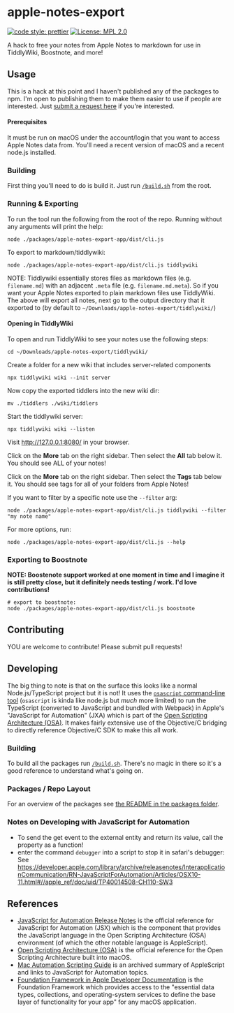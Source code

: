 # apple-notes-export

[![code style: prettier](https://img.shields.io/badge/code_style-prettier-ff69b4.svg?style=flat-square)](https://github.com/prettier/prettier)
[![License: MPL 2.0](https://img.shields.io/badge/License-MPL%202.0-brightgreen.svg)](https://opensource.org/licenses/MPL-2.0)

A hack to free your notes from Apple Notes to markdown for use in TiddlyWiki, Boostnote, and more!

## Usage

This is a hack at this point and I haven't published any of the packages to npm. I'm open to publishing them to make them easier to use if people are interested. Just [submit a request here](https://github.com/activescott/apple-notes-export/issues) if you're interested.

#### Prerequisites

It must be run on macOS under the account/login that you want to access Apple Notes data from.
You'll need a recent version of macOS and a recent node.js installed.

### Building

First thing you'll need to do is build it. Just run [`/build.sh`](/build.sh) from the root.

### Running & Exporting

To run the tool run the following from the root of the repo. Running without any arguments will print the help:

    node ./packages/apple-notes-export-app/dist/cli.js

To export to markdown/tiddlywiki:

    node ./packages/apple-notes-export-app/dist/cli.js tiddlywiki

NOTE: Tiddlywiki essentially stores files as markdown files (e.g. `filename.md`) with an adjacent `.meta` file (e.g. `filename.md.meta`). So if you want your Apple Notes exported to plain markdown files use TiddlyWiki.
The above will export all notes, next go to the output directory that it exported to (by default to `~/Downloads/apple-notes-export/tiddlywiki/`)

#### Opening in TiddlyWiki

To open and run TiddlyWiki to see your notes use the following steps:

    cd ~/Downloads/apple-notes-export/tiddlywiki/

Create a folder for a new wiki that includes server-related components

    npx tiddlywiki wiki --init server

Now copy the exported tiddlers into the new wiki dir:

    mv ./tiddlers ./wiki/tiddlers

Start the tiddlywiki server:

    npx tiddlywiki wiki --listen

Visit http://127.0.0.1:8080/ in your browser.

Click on the **More** tab on the right sidebar. Then select the **All** tab below it. You should see ALL of your notes!

Click on the **More** tab on the right sidebar. Then select the **Tags** tab below it. You should see tags for all of your folders from Apple Notes!

If you want to filter by a specific note use the `--filter` arg:

    node ./packages/apple-notes-export-app/dist/cli.js tiddlywiki --filter "my note name"

For more options, run:

    node ./packages/apple-notes-export-app/dist/cli.js --help

### Exporting to Boostnote

**NOTE: Boostenote support worked at one moment in time and I imagine it is still pretty close, but it definitely needs testing / work. I'd love contributions!**

    # export to boostnote:
    node ./packages/apple-notes-export-app/dist/cli.js boostnote

## Contributing

YOU are welcome to contribute! Please submit pull requests!

## Developing

The big thing to note is that on the surface this looks like a normal Node.js/TypeScript project but it is not! It uses the [`osascript` command-line tool](https://support.apple.com/guide/terminal/automate-tasks-using-applescript-and-terminal-trml1003/mac) (`osascript` is kinda like node.js but _much_ more limited) to run the TypeScript (converted to JavaScript and bundled with Webpack) in Apple's "JavaScript for Automation" (JXA) which is part of the [Open Scripting Architecture (OSA)](https://developer.apple.com/library/archive/documentation/AppleScript/Conceptual/AppleScriptX/Concepts/osa.html#//apple_ref/doc/uid/TP40001571). It makes fairly extensive use of the Objective/C bridging to directly reference Objective/C SDK to make this all work.

### Building

To build all the packages run [`/build.sh`](/build.sh). There's no magic in there so it's a good reference to understand what's going on.

### Packages / Repo Layout

For an overview of the packages see [the README in the packages folder](/packages/README.md).

### Notes on Developing with JavaScript for Automation

- To send the get event to the external entity and return its value, call the property as a function!
- enter the command `debugger` into a script to stop it in safari's debugger: See https://developer.apple.com/library/archive/releasenotes/InterapplicationCommunication/RN-JavaScriptForAutomation/Articles/OSX10-11.html#//apple_ref/doc/uid/TP40014508-CH110-SW3

## References

- [JavaScript for Automation Release Notes](https://developer.apple.com/library/archive/releasenotes/InterapplicationCommunication/RN-JavaScriptForAutomation/Articles/Introduction.html#//apple_ref/doc/uid/TP40014508-CH111-SW1) is the official reference for JavaScript for Automation (JSX) which is the component that provides the JavaScript language in the Open Scripting Architecture (OSA) environment (of which the other notable language is AppleScript).
- [Open Scripting Architecture (OSA)](https://developer.apple.com/library/archive/documentation/AppleScript/Conceptual/AppleScriptX/Concepts/osa.html#//apple_ref/doc/uid/TP40001571) is the official reference for the Open Scripting Architecture built into macOS.
- [Mac Automation Scripting Guide](https://developer.apple.com/library/archive/documentation/LanguagesUtilities/Conceptual/MacAutomationScriptingGuide/index.html#//apple_ref/doc/uid/TP40016239-CH56-SW1) is an archived summary of AppleScript and links to JavaScript for Automation topics.
- [Foundation Framework in Apple Developer Documentation](https://developer.apple.com/documentation/foundation?language=objc) is the Foundation Framework which provides access to the "essential data types, collections, and operating-system services to define the base layer of functionality for your app" for any macOS application.
